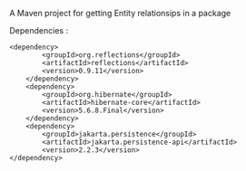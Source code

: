 A Maven project for getting Entity relationsips in a package 

Dependencies : 

    <dependency>
            <groupId>org.reflections</groupId>
            <artifactId>reflections</artifactId>
            <version>0.9.11</version>
        </dependency>
        <dependency>
            <groupId>org.hibernate</groupId>
            <artifactId>hibernate-core</artifactId>
            <version>5.6.8.Final</version>
        </dependency>
        <dependency>
            <groupId>jakarta.persistence</groupId>
            <artifactId>jakarta.persistence-api</artifactId>
            <version>2.2.3</version>
    </dependency>
